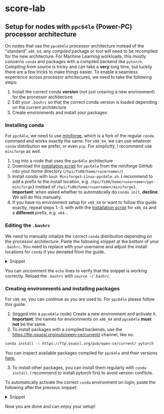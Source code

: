 # score-lab

## Setup for nodes with `ppc64le` (Power-PC) processor architecture
On nodes that use the `ppce64le` processor architecture instead of the "standard" `x86_64`, any *compiled* package or tool will need to be recompiled for the new architecture. For Machine Learning workloads, this mostly concerns `conda` and packages with a compiled backend like `pytorch`. Compiling from source is tricky and can take a **very** long time, but luckily there are a few tricks to make things easier. To enable a seamless experience across processor arhcitecures, we need to take the following steps:

1. Install the correct conda **version** (not just crearing a new environment) for the processor architecture
2. Edit your `.bashrc` so that the correct conda version is loaded depending on the current architecture
3. Create environments and install your packages

### Installing conda
For `ppc64le`, we need to use [miniforge](https://github.com/conda-forge/miniforge), which is a fork of the regular `conda` command and works exactly the same. For `x86_64`, we can use whatever `conda` distribution we prefer, or even `pip`. For simplicity, I recommend use `miniforge` as well.

1. Log into a node that uses the `ppc64le` architecture
2. Download the [installation script](https://github.com/conda-forge/miniforge/releases/latest/download/Miniforge3-Linux-ppc64le.sh) for `ppc64le` from the miniforge GitHub into your home directory (`/hpi/fs00/home/<username>/`)
3. Install conda with `bash Miniforge3-Linux-ppc64le.sh`. I recommend to add a prefix to the install location, e.g. `/hpi/fs00/home/<username>/ppc-miniforge3` instead of `/hpi/fs00/home/<username>/miniforge3`. **Important**: when asked whether to automatically do `conda init`, **decline**. We will do this manually.
4. If you have no environment setup for `x86_64` or want to follow this guide exactly, repeat steps 1.-3. with with the [installation script](https://github.com/conda-forge/miniforge/releases/latest/download/Miniforge3-Linux-x86_64.sh) for `x86_64` and a **different** prefix, e.g. `x64-`.

### Editing the `.bashrc`
We need to manually intialize the correct `conda` distribution depending on the processor architecture. Paste the following snippet at the bottom of your `.bashrc`. You need to replace <username> with your username and adjust the install locations for `conda` if you deviated from the guide.

<details><summary>Snippet</summary>
<p>
  
```bash
arch=$(uname -i)
if [[ $arch == x86_64* ]]; then
  # echo "Executing X64 (${arch}) Architecture specific part "

	# >>> conda initialize >>>
	# !! Contents within this block are managed by 'conda init' !!
	__conda_setup="$('/hpi/fs00/home/<username>/x64-miniforge3/bin/conda' 'shell.bash' 'hook' 2> /dev/null)"
	if [ $? -eq 0 ]; then
	    eval "$__conda_setup"
	else
	    if [ -f "/hpi/fs00/home/<username>/x64-miniforge3/etc/profile.d/conda.sh" ]; then
	        . "/hpi/fs00/home/<username>/x64-miniforge3/etc/profile.d/conda.sh"
	    else
	        export PATH="/hpi/fs00/home/<username>/x64-miniforge3/bin:$PATH"
	    fi
	fi
	unset __conda_setup
	# <<< conda initialize <<<
	
elif [[ $arch == ppc* ]]; then  
	# echo "Executing POWER (${arch}) Architecture specific part "
	
	# >>> conda initialize >>>
	# !! Contents within this block are managed by 'conda init' !!
	__conda_setup="$('/hpi/fs00/home/<username>/ppc-miniforge3/bin/conda' 'shell.bash' 'hook' 2> /dev/null)"
	if [ $? -eq 0 ]; then
	    eval "$__conda_setup"
	else
	    if [ -f "/hpi/fs00/home/<username>/ppc-miniforge3/etc/profile.d/conda.sh" ]; then
	        . "/hpi/fs00/home/konstantin.dobler/ppc-miniforge3/etc/profile.d/conda.sh"
	    else
	        export PATH="/hpi/fs00/home/<username>/ppc-miniforge3/bin:$PATH"
	    fi
	fi
	unset __conda_setup
	# <<< conda initialize <<<
	
fi
```
</p>
</details>  
  
You can uncomment the `echo` lines to verify that the snippet is working correctly. Reload the `.bashrc` with `source ~/.bashrc`.
  
### Creating environments and installing packages
For `x86_64`, you can continue as you are used to. For `ppc64le` please follow this guide.
1. (logged into a `ppce64le` node) Create a new environment and activate it. **Important**: the names for environments on `x86_64` and `ppce64le` **must not** be the same.
2. To install packages with a compiled backends, use the https://ftp.osuosl.org/pub/open-ce/current/ channel, like so:
  ```bash
  conda install -c https://ftp.osuosl.org/pub/open-ce/current/ pytorch
  ```
  
You can inspect available packages compiled for `ppc64le` and their versions [here.](https://ftp.osuosl.org/pub/open-ce/current/)
  
3. To install other packages, you can install them regularly with `conda install`. I recommend to install pytorch first to avoid version conflicts.
  
To automatically activate the correct `conda` environment on login, paste the following after the previous snippet:
  
<details><summary>Snippet</summary>
<p>
  
```bash
if [[ $arch == x86_64* ]]; then
  conda activate <x86_64 environment name>
else
  conda activate <ppc64le environment name>
fi
```
  
</p>
</details>
  
Now you are done and can enjoy your setup!
